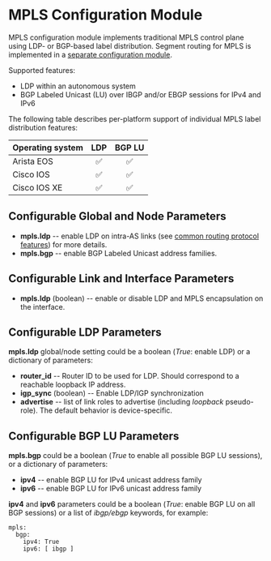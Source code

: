 # MPLS Configuration Module

MPLS configuration module implements traditional MPLS control plane using LDP- or BGP-based label distribution. Segment routing for MPLS is implemented in a [separate configuration module](sr-mpls.md).

Supported features:

* LDP within an autonomous system
* BGP Labeled Unicast (LU) over IBGP and/or EBGP sessions for IPv4 and IPv6
 
The following table describes per-platform support of individual MPLS label distribution features:

| Operating system  | LDP   | BGP LU |
| ------------------| :---: | :----: |
| Arista EOS        |   ✅  |   ✅   |
| Cisco IOS         |   ✅  |   ✅   |
| Cisco IOS XE      |   ✅  |   ✅   |

## Configurable Global and Node Parameters

* **mpls.ldp** -- enable LDP on intra-AS links (see [common routing protocol features](routing.md)) for more details.
* **mpls.bgp** -- enable BGP Labeled Unicast address families.

## Configurable Link and Interface Parameters

* **mpls.ldp** (boolean) -- enable or disable LDP and MPLS encapsulation on the interface.

## Configurable LDP Parameters

**mpls.ldp** global/node setting could be a boolean (*True*: enable LDP) or a dictionary of parameters:

* **router_id** -- Router ID to be used for LDP. Should correspond to a reachable loopback IP address.
* **igp_sync** (boolean) -- Enable LDP/IGP synchronization
* **advertise** -- list of link roles to advertise (including *loopback* pseudo-role). The default behavior is device-specific.

## Configurable BGP LU Parameters

**mpls.bgp** could be a boolean (*True* to enable all possible BGP LU sessions), or a dictionary of parameters:

* **ipv4** -- enable BGP LU for IPv4 unicast address family
* **ipv6** -- enable BGP LU for IPv6 unicast address family

**ipv4** and **ipv6** parameters could be a boolean (*True*: enable BGP LU on all BGP sessions) or a list of *ibgp/ebgp* keywords, for example:

```
mpls:
  bgp:
    ipv4: True
    ipv6: [ ibgp ]
```
